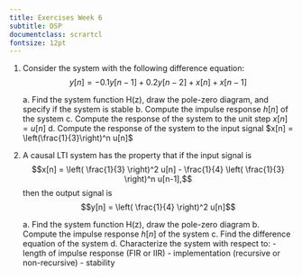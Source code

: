 ```yaml
---
title: Exercises Week 6
subtitle: DSP
documentclass: scrartcl
fontsize: 12pt
---
```


1. Consider the system with the following difference equation:
$$y[n] = -0.1 y[n-1] + 0.2 y[n-2] + x[n] + x[n-1]$$

    a. Find the system function H(z), draw the pole-zero diagram, and specify if the system is stable
    b. Compute the impulse response $h[n]$ of the system
    c. Compute the response of the system to the unit step $x[n] = u[n]$
    d. Compute the response of the system to the input signal $x[n] = \left(\frac{1}{3}\right)^n u[n]$

2. A causal LTI system has the property that if the input signal is 
$$x[n] = \left( \frac{1}{3} \right)^2 u[n] - \frac{1}{4} \left( \frac{1}{3} \right)^n u[n-1],$$
then the output signal is
$$y[n] = \left( \frac{1}{4} \right)^2 u[n]$$

    a. Find the system function H(z), draw the pole-zero diagram
    b. Compute the impulse response $h[n]$ of the system
    c. Find the difference equation of the system
    d. Characterize the system with respect to:
        - length of impulse response (FIR or IIR)
        - implementation (recursive or non-recursive)
        - stability
